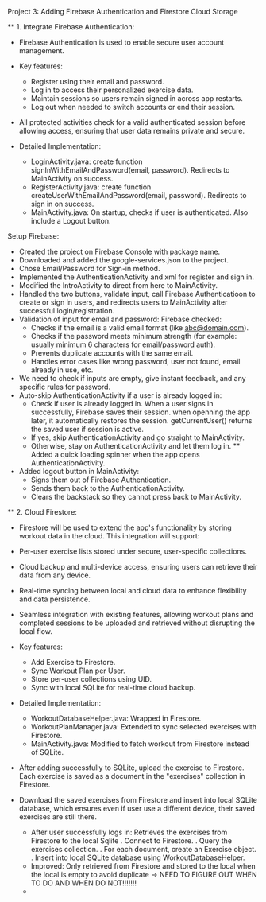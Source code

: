 Project 3: Adding Firebase Authentication and Firestore Cloud Storage

** 1. Integrate Firebase Authentication:
- Firebase Authentication is used to enable secure user account management.
- Key features:
    + Register using their email and password.
    + Log in to access their personalized exercise data.
    + Maintain sessions so users remain signed in across app restarts.
    + Log out when needed to switch accounts or end their session.

- All protected activities check for a valid authenticated session before allowing access,
ensuring that user data remains private and secure.

- Detailed Implementation:
    + LoginActivity.java: create function signInWithEmailAndPassword(email, password). Redirects to MainActivity on success.
    + RegisterActivity.java: create function createUserWithEmailAndPassword(email, password). Redirects to sign in on success.
    + MainActivity.java: On startup, checks if user is authenticated. Also include a Logout button.

Setup Firebase:
- Created the project on Firebase Console with package name. 
- Downloaded and added the google-services.json to the project. 
- Chose Email/Password for Sign-in method.
- Implemented the AuthenticationActivity and xml for register and sign in.
- Modified the IntroActivity to direct from here to MainActivity.
- Handled the two buttons, validate input, call Firebase Authenticatioon to create or sign in users, and redirects users to MainActivity after successful login/registration.
- Validation of input for email and password: Firebase checked:
  + Checks if the email is a valid email format (like abc@domain.com).
  + Checks if the password meets minimum strength (for example: usually minimum 6 characters for email/password auth).
  + Prevents duplicate accounts with the same email.
  + Handles error cases like wrong password, user not found, email already in use, etc.
- We need to check if inputs are empty, give instant feedback, and any specific rules for password.
- Auto-skip AuthenticationActivity if a user is already logged in:
  + Check if user is already logged in. When a user signs in successfully, Firebase saves their session. when openning the app later, it automatically restores the session. getCurrentUser() returns the saved user if session is active.
  + If yes, skip AuthenticationActivity and go straight to MainActivity.
  + Otherwise, stay on AuthenticationActivity and let them log in.
** Added a quick loading spinner when the app opens AuthenticationActivity.
- Added logout button in MainActivity:
  + Signs them out of Firebase Authentication.
  + Sends them back to the AuthenticationActivity.
  + Clears the backstack so they cannot press back to MainActivity.
  
** 2. Cloud Firestore:
- Firestore will be used to extend the app's functionality by storing workout data in the cloud. This integration will support:
- Per-user exercise lists stored under secure, user-specific collections.
- Cloud backup and multi-device access, ensuring users can retrieve their data from any device.
- Real-time syncing between local and cloud data to enhance flexibility and data persistence.
- Seamless integration with existing features, allowing workout plans and completed sessions to be uploaded and retrieved without disrupting the local flow.

- Key features:
    + Add Exercise to Firestore.
    + Sync Workout Plan per User.
    + Store per-user collections using UID.
    + Sync with local SQLite for real-time cloud backup.

- Detailed Implementation:
    + WorkoutDatabaseHelper.java: Wrapped in Firestore.
    + WorkoutPlanManager.java: Extended to sync selected exercises with Firestore.
    + MainActivity.java: Modified to fetch workout from Firestore instead of SQLite.

- After adding successfully to SQLite, upload the exercise to Firestore. Each exercise is saved as a document in the "exercises" collection in Firestore.
- Download the saved exercises from Firestore and insert into local SQLite database, which ensures even if user use a different device, their saved exercises are still there.
  + After user successfully logs in: Retrieves the exercises from Firestore to the local Sqlite
    . Connect to Firestore.
    . Query the exercises collection.
    . For each document, create an Exercise object.
    . Insert into local SQLite database using WorkoutDatabaseHelper.
  + Improved: Only retrieved from Firestore and stored to the local when the local is empty to avoid
duplicate -> NEED TO FIGURE OUT WHEN TO DO AND WHEN DO NOT!!!!!!!
  + 